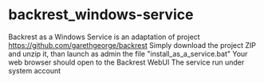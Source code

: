 # backrest_windows-service
Backrest as a Windows Service is an adaptation of project
https://github.com/garethgeorge/backrest
Simply download the project ZIP and unzip it, than launch as admin the file "install_as_a_service.bat"
Your web browser should open to the Backrest WebUI
The service run under system account
